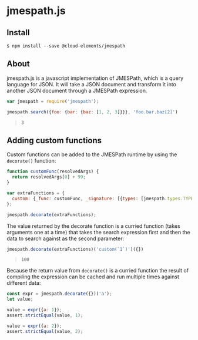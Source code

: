 # jmespath.js

## Install

```console
$ npm install --save @cloud-elements/jmespath
```

## About

jmespath.js is a javascript implementation of JMESPath, which is a query language for JSON. It will
take a JSON document and transform it into another JSON document through a JMESPath expression.

```js
var jmespath = require('jmespath');

jmespath.search({foo: {bar: {baz: [1, 2, 3]}}}, 'foo.bar.baz[2]')
```

> `3`

## Adding custom functions

Custom functions can be added to the JMESPath runtime by using the
`decorate()` function:

```js
function customFunc(resolvedArgs) {
  return resolvedArgs[0] + 99;
}

var extraFunctions = {
  custom: {_func: customFunc, _signature: [{types: [jmespath.types.TYPE_NUMBER]}]},
};

jmespath.decorate(extraFunctions);
```

The value returned by the decorate function is a curried function
(takes arguments one at a time) that takes the search expression 
first and then the data to search against as the second parameter:

```js
jmespath.decorate(extraFunctions)('custom(`1`)')({})
```

> `100`

Because the return value from `decorate()` is a curried function
the result of compiling the expression can be cached and run 
multiple times against different data:

```js
const expr = jmespath.decorate({})('a');
let value;

value = expr({a: 1});
assert.strictEqual(value, 1);

value = expr({a: 2});
assert.strictEqual(value, 2);
```
